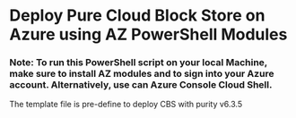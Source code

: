 # Deploy Pure Cloud Block Store on Azure using AZ PowerShell Modules


### Note: **To run this PowerShell script on your local Machine, make sure to install AZ modules and to sign into your Azure account. Alternatively, use can Azure Console Cloud Shell.**
  
The template file is pre-define to deploy CBS with purity v6.3.5